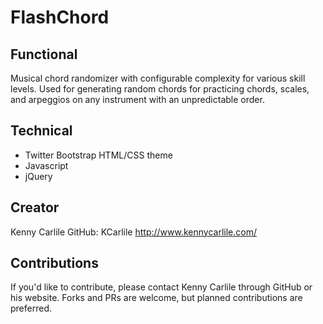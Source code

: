 # FlashChord

## Functional
Musical chord randomizer with configurable complexity for various skill levels. Used for generating random chords for practicing chords, scales, and arpeggios on any instrument with an unpredictable order.

## Technical
- Twitter Bootstrap HTML/CSS theme
- Javascript
- jQuery

## Creator
Kenny Carlile
GitHub: KCarlile
http://www.kennycarlile.com/

## Contributions
If you'd like to contribute, please contact Kenny Carlile through GitHub or his website. Forks and PRs are welcome, but planned contributions are preferred.
